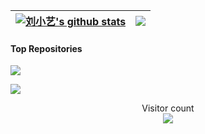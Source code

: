 | <a href="https://github.com/CoolboY61/github-readme-stats"><img align="center" src="https://github-readme-stats.vercel.app/api?username=CoolboY61&show_icons=true&include_all_commits=true&theme=buefy&hide_border=true" alt="刘小艺's github stats" /></a> | <a href="https://github.com/CoolboY61/github-readme-stats"><img align="center" src="https://github-readme-stats.vercel.app/api/top-langs/?username=CoolboY61&layout=compact&theme=buefy&hide_border=true" /></a> |
| ------------------------------------------------------------ | ------------------------------------------------------------ |

#### Top Repositories

<a href="https://github.com/CoolboY61/CoolboY61.github.io"> <img align="center" src="https://github-readme-stats.vercel.app/api/pin/?username=CoolboY61&repo=CoolboY61.github.io&theme=buefy" /> </a>

<a href="https://github.com/CoolboY61/Reliable-UDP">
  <img align="center" src="https://github-readme-stats.vercel.app/api/pin/?username=CoolboY61&repo=Reliable-UDP&theme=buefy" />
</a>



<p align="center"> 
  Visitor count<br>
  <img src="https://profile-counter.glitch.me/CoolboY61/count.svg" style="" />
</p>






